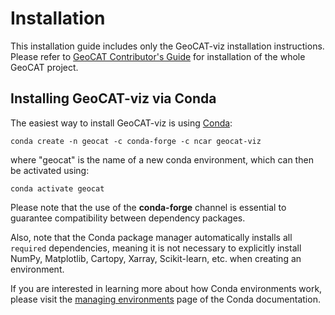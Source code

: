 # Installation

This installation guide includes only the GeoCAT-viz installation instructions. 
Please refer to [GeoCAT Contributor's Guide](https://geocat.ucar.edu/pages/contributing.html) for installation of 
the whole GeoCAT project.
  

## Installing GeoCAT-viz via Conda

The easiest way to install GeoCAT-viz is using [Conda](http://conda.pydata.org/docs/):

    conda create -n geocat -c conda-forge -c ncar geocat-viz

where "geocat" is the name of a new conda environment, which can then be
activated using:

    conda activate geocat

Please note that the use of the **conda-forge** channel is essential to guarantee
compatibility between dependency packages.

Also, note that the Conda package manager automatically installs all `required`
dependencies, meaning it is not necessary to explicitly install NumPy, Matplotlib, Cartopy,
Xarray, Scikit-learn, etc. when creating an environment. 

If you are interested in learning more about how Conda environments work, please visit 
the [managing environments](https://docs.conda.io/projects/conda/en/latest/user-guide/tasks/manage-environments.html) 
page of the Conda documentation.

